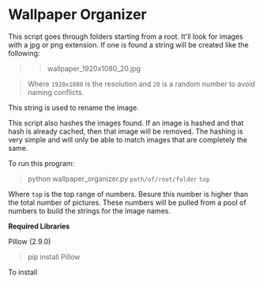 # Wallpaper Organizer #

This script goes through folders starting from a root. It'll look for images with a jpg or png extension. If one is found a string will be created like the following:

>> wallpaper_1920x1080_20.jpg

>Where `1920x1080` is the resolution and `20` is a random number to avoid naming conflicts.

This string is used to rename the image. 

This script also hashes the images found. If an image is hashed and that hash is already cached, then that image will be removed. The hashing is very simple and will only be able to match images that are completely the same. 

To run this program:

> python wallpaper_organizer.py `path/of/root/folder` `top`

Where `top` is the top range of numbers. Besure this number is higher than the total number of pictures. These numbers will be pulled from a pool of numbers to build the strings for the image names.


**Required Libraries**

Pillow (2.9.0)

> pip install Pillow

To install
